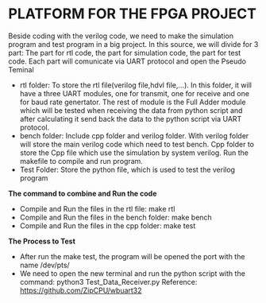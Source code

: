 # PLATFORM FOR THE FPGA PROJECT
Beside coding with the verilog code, we need to make the simulation program and test program in a big project.
In this source, we will divide for 3 part: The part for rtl code, the part for simulation code, the part for test code.
Each part will comunicate via UART protocol and open the Pseudo Teminal

- rtl folder: To store the rtl file(verilog file,hdvl file,...). In this folder, it will have a three UART modules, one for transmit, one for receive and one for baud rate genertator. The rest of module is the Full Adder module which will be tested when receiving the data from python script and after calculating it send back the data to the python script via UART protocol.
- bench folder: Include cpp folder and verilog folder. With verilog folder will store the main verilog code which need to test bench. Cpp folder to store the Cpp file which use the simulation by system verilog. Run the makefile to compile and run program.
- Test Folder: Store the python file, which is used to test the verilog program

**The command to combine and Run the code**
- Compile and Run the files in the rtl file: make rtl
- Compile and Run the files in the bench folder: make bench
- Compile and Run the files in the cpp folder: make test

**The Process to Test**
- After run the make test, the program will be opened the port with the name /dev/pts/
- We need to open the new terminal and run the python script with the command: python3 Test_Data_Receiver.py
Reference: https://github.com/ZipCPU/wbuart32
